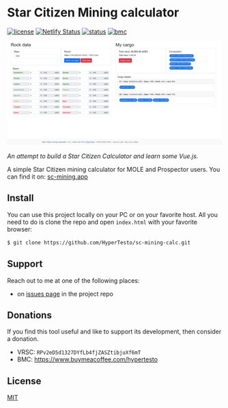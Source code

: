 # Star Citizen Mining calculator
[![license](https://img.shields.io/badge/license-MIT-informational)](LICENSE.md)
[![Netlify Status](https://api.netlify.com/api/v1/badges/461dcbb4-834d-4a19-858d-5351b18361b8/deploy-status)](https://app.netlify.com/sites/practical-kilby-285485/deploys)
[![status](https://img.shields.io/website?down_color=red&down_message=offline&up_color=green&up_message=online&url=https%3A%2F%2Fsc-mining.app)](#)
[![bmc](https://img.shields.io/badge/buy%20me%20a%20coffee-donate-yellow.svg)](https://www.buymeacoffee.com/hypertesto)

![Screenshot](screenshot.png)

_An attempt to build a Star Citizen Calculator and learn some Vue.js._

A simple Star Citizen mining calculator for MOLE and Prospector users.
You can find it on: [sc-mining.app](https://sc-mining-calc.github.io)

## Install
You can use this project locally on your PC or on your favorite host. All you
need to do is clone the repo and open ```index.html``` with your favorite browser:

```bash
$ git clone https://github.com/HyperTesto/sc-mining-calc.git
```

## Support
Reach out to me at one of the following places:

* on [issues page](https://github.com/HyperTesto/sc-mining-calc/issues) in the project repo

## Donations
If you find this tool useful and like to support its  development, then consider a donation.

* VRSC: `RPv2eD5d1327DYfLb4fjZASZtibjuXf6mT`
* BMC: https://www.buymeacoffee.com/hypertesto


## License
[MIT](LICENSE.md)
